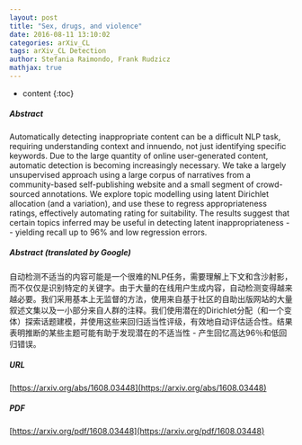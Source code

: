 ```yaml
---
layout: post
title: "Sex, drugs, and violence"
date: 2016-08-11 13:10:02
categories: arXiv_CL
tags: arXiv_CL Detection
author: Stefania Raimondo, Frank Rudzicz
mathjax: true
---
```


* content
{:toc}

##### Abstract
Automatically detecting inappropriate content can be a difficult NLP task, requiring understanding context and innuendo, not just identifying specific keywords. Due to the large quantity of online user-generated content, automatic detection is becoming increasingly necessary. We take a largely unsupervised approach using a large corpus of narratives from a community-based self-publishing website and a small segment of crowd-sourced annotations. We explore topic modelling using latent Dirichlet allocation (and a variation), and use these to regress appropriateness ratings, effectively automating rating for suitability. The results suggest that certain topics inferred may be useful in detecting latent inappropriateness -- yielding recall up to 96% and low regression errors.

##### Abstract (translated by Google)
自动检测不适当的内容可能是一个很难的NLP任务，需要理解上下文和含沙射影，而不仅仅是识别特定的关键字。由于大量的在线用户生成内容，自动检测变得越来越必要。我们采用基本上无监督的方法，使用来自基于社区的自助出版网站的大量叙述文集以及一小部分来自人群的注释。我们使用潜在的Dirichlet分配（和一个变体）探索话题建模，并使用这些来回归适当性评级，有效地自动评估适合性。结果表明推断的某些主题可能有助于发现潜在的不适当性 - 产生回忆高达96％和低回归错误。

##### URL
[https://arxiv.org/abs/1608.03448](https://arxiv.org/abs/1608.03448)

##### PDF
[https://arxiv.org/pdf/1608.03448](https://arxiv.org/pdf/1608.03448)

